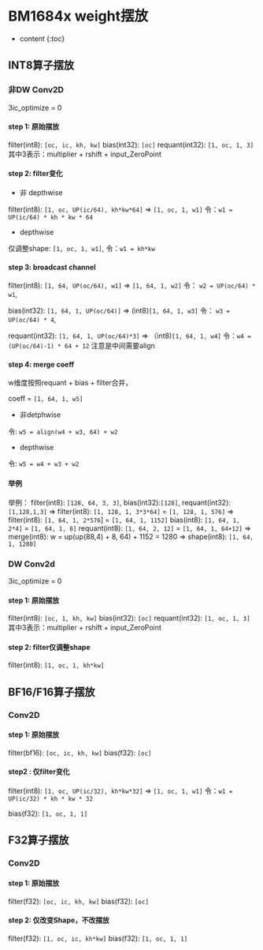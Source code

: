 # BM1684x weight摆放

* content
{:toc}

## INT8算子摆放
### 非DW Conv2D

3ic_optimize = 0

#### step 1: 原始摆放

filter(int8): `[oc, ic, kh, kw]`
bias(int32): `[oc]`
requant(int32): `[1, oc, 1, 3]`
其中3表示：multiplier + rshift + input_ZeroPoint

#### step 2: filter变化

* 非 depthwise

filter(int8): `[1, oc, UP(ic/64), kh*kw*64]` => `[1, oc, 1, w1]`
令：`w1 = UP(ic/64) * kh * kw * 64`

* depthwise

仅调整shape: `[1, oc, 1, w1]`, 令：`w1 = kh*kw`

#### step 3: broadcast channel

filter(int8): `[1, 64, UP(oc/64), w1]` => `[1, 64, 1, w2]`
令： `w2 = UP(oc/64) * w1`,


bias(int32): `[1, 64, 1, UP(oc/64)]` => (int8)`[1, 64, 1, w3]`
令： `w3 = UP(oc/64) * 4`,

requant(int32): `[1, 64, 1, UP(oc/64)*3]` => （int8)`[1, 64, 1, w4]`
令：`w4 = (UP(oc/64)-1) * 64 + 12`
注意是中间需要align

#### step 4: merge coeff
w维度按照requant + bias + filter合并，

coeff = `[1, 64, 1, w5]`

* 非detphwise

令: `w5 = align(w4 + w3, 64) + w2`

* depthwise

令: `w5 = w4 + w3 + w2`

#### 举例

举例：
filter(int8): `[128, 64, 3, 3]`, bias(int32):`[128]`, requant(int32):`[1,128,1,3]`
=> filter(int8): `[1, 128, 1, 3*3*64]` = `[1, 128, 1, 576]`
=> filter(int8): `[1, 64, 1, 2*576`] = `[1, 64, 1, 1152]`
   bias(int8): `[1, 64, 1, 2*4]` = `[1, 64, 1, 8]`
   requant(int8): `[1, 64, 2, 12]` = `[1, 64, 1, 64+12]`
=> merge(int8): w = up(up(88,4) + 8, 64) + 1152 = 1280
=> shape(int8): `[1, 64, 1, 1280]`

### DW Conv2d

3ic_optimize = 0

#### step 1: 原始摆放

filter(int8): `[oc, 1, kh, kw]`
bias(int32): `[oc]`
requant(int32): `[1, oc, 1, 3]`
其中3表示：multiplier + rshift + input_ZeroPoint

#### step 2: filter仅调整shape

filter(int8): `[1, oc, 1, kh*kw]`

## BF16/F16算子摆放

### Conv2D

#### step 1: 原始摆放

filter(bf16): `[oc, ic, kh, kw]`
bias(f32): `[oc]`

#### step2 : 仅filter变化

filter(int8): `[1, oc, UP(ic/32), kh*kw*32]` => `[1, oc, 1, w1]`
令：`w1 = UP(ic/32) * kh * kw * 32`

bias(f32): `[1, oc, 1, 1]`

## F32算子摆放

### Conv2D

#### step 1: 原始摆放

filter(f32): `[oc, ic, kh, kw]`
bias(f32): `[oc]`

#### step 2: 仅改变Shape，不改摆放

filter(f32): `[1, oc, ic, kh*kw]`
bias(f32): `[1, oc, 1, 1]`

